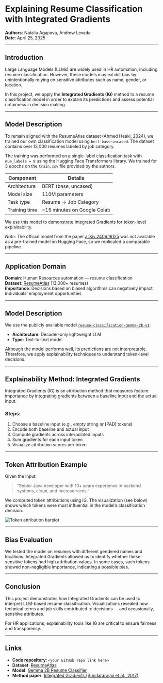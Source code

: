 # Explaining Resume Classification with Integrated Gradients

**Authors**: Natalia Agapova, Andrew Levada  
**Date**: April 25, 2025

---

## Introduction

Large Language Models (LLMs) are widely used in HR automation, including resume classification. However, these models may exhibit bias by unintentionally relying on sensitive attributes such as name, gender, or location.

In this project, we apply the **Integrated Gradients (IG)** method to a resume classification model in order to explain its predictions and assess potential unfairness in decision making.

---

## Model Description

To remain aligned with the ResumeAtlas dataset (Ahmed Heakl, 2024), we trained our own classification model using `bert-base-uncased`. The dataset contains over 13,000 resumes labeled by job category.

The training was performed on a single-label classification task with `num_labels = 8` using the Hugging Face Transformers library. We trained for 3 epochs on the `train.csv` file provided by the authors.

| Component     | Details                       |
|---------------|-------------------------------|
| Architecture  | BERT (base, uncased)          |
| Model size    | 110M parameters               |
| Task type     | Resume → Job Category         |
| Training time | ~15 minutes on Google Colab   |

We use this model to demonstrate Integrated Gradients for token-level explainability.

*Note:* The official model from the paper [arXiv:2406.18125](https://arxiv.org/abs/2406.18125) was not available as a pre-trained model on Hugging Face, so we replicated a comparable pipeline.

---

## Application Domain

**Domain**: Human Resources automation — resume classification  
**Dataset**: [ResumeAtlas](https://huggingface.co/datasets/ahmedheakl/resume-atlas) (13,000+ resumes)  
**Importance**: Decisions based on biased algorithms can negatively impact individuals' employment opportunities

---

## Model Description

We use the publicly available model [`resume-classification-gemma-2b-v1`](https://huggingface.co/ahmedheakl/resume-classification-gemma-2b-v1):

- **Architecture**: Decoder-only lightweight LLM  
- **Type**: Text-to-text model  

Although the model performs well, its predictions are not interpretable. Therefore, we apply explainability techniques to understand token-level decisions.

---

## Explainability Method: Integrated Gradients

Integrated Gradients (IG) is an attribution method that measures feature importance by integrating gradients between a baseline input and the actual input.

### Steps:

1. Choose a baseline input (e.g., empty string or [PAD] tokens)  
2. Encode both baseline and actual input  
3. Compute gradients across interpolated inputs  
4. Sum gradients for each input token  
5. Visualize attribution scores per token

---

## Token Attribution Example

Given the input:

> “Senior Java developer with 10+ years experience in backend systems, cloud, and microservices.”

We computed token attributions using IG. The visualization (see below) shows which tokens were most influential in the model’s classification decision.

![Token attribution barplot](./img/example1.png)

---

## Bias Evaluation

We tested the model on resumes with different gendered names and locations. Integrated Gradients allowed us to identify whether these sensitive tokens had high attribution values. In some cases, such tokens showed non-negligible importance, indicating a possible bias.

---

## Conclusion

This project demonstrates how Integrated Gradients can be used to interpret LLM-based resume classification. Visualizations revealed how technical terms and job skills contributed to decisions — and occasionally, sensitive attributes.

For HR applications, explainability tools like IG are critical to ensure fairness and transparency.

---

## Links

- **Code repository**: `<your GitHub repo link here>`  
- **Dataset**: [ResumeAtlas](https://huggingface.co/datasets/ahmedheakl/resume-atlas)  
- **Model**: [Gemma 2B Resume Classifier](https://huggingface.co/ahmedheakl/resume-classification-gemma-2b-v1)  
- **Method paper**: [Integrated Gradients (Sundararajan et al., 2017)](https://arxiv.org/abs/1703.01365)
